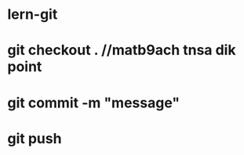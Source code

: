 # lern-git
# git checkout <commit hash > . //matb9ach tnsa dik point
# git commit -m "message" 
# git push
